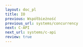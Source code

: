 ```yaml
---
layout: doc_pl
title: IO
previous: Współbieżność
previous_url: systems/concurrency
next: C-API
next_url: systems/c-api
review: true
---
```

